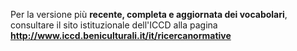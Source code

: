 Per la versione più **recente, completa e aggiornata dei vocabolari**, consultare il sito istituzionale dell'ICCD alla pagina **http://www.iccd.beniculturali.it/it/ricercanormative**
